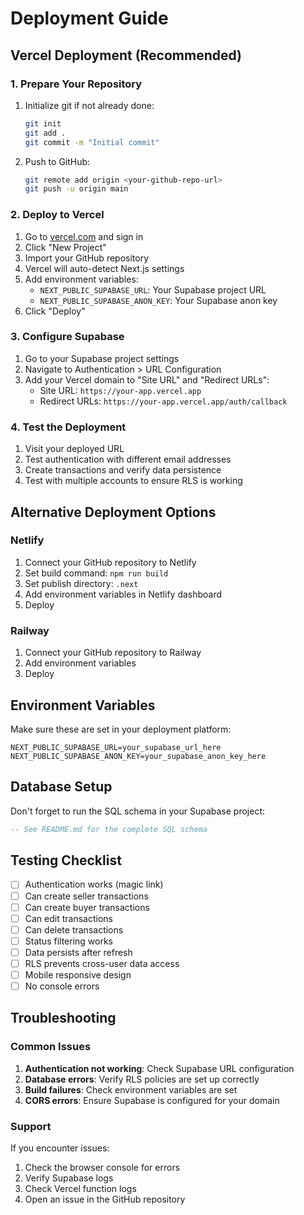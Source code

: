 # Deployment Guide

## Vercel Deployment (Recommended)

### 1. Prepare Your Repository

1. Initialize git if not already done:
   ```bash
   git init
   git add .
   git commit -m "Initial commit"
   ```

2. Push to GitHub:
   ```bash
   git remote add origin <your-github-repo-url>
   git push -u origin main
   ```

### 2. Deploy to Vercel

1. Go to [vercel.com](https://vercel.com) and sign in
2. Click "New Project"
3. Import your GitHub repository
4. Vercel will auto-detect Next.js settings
5. Add environment variables:
   - `NEXT_PUBLIC_SUPABASE_URL`: Your Supabase project URL
   - `NEXT_PUBLIC_SUPABASE_ANON_KEY`: Your Supabase anon key
6. Click "Deploy"

### 3. Configure Supabase

1. Go to your Supabase project settings
2. Navigate to Authentication > URL Configuration
3. Add your Vercel domain to "Site URL" and "Redirect URLs":
   - Site URL: `https://your-app.vercel.app`
   - Redirect URLs: `https://your-app.vercel.app/auth/callback`

### 4. Test the Deployment

1. Visit your deployed URL
2. Test authentication with different email addresses
3. Create transactions and verify data persistence
4. Test with multiple accounts to ensure RLS is working

## Alternative Deployment Options

### Netlify

1. Connect your GitHub repository to Netlify
2. Set build command: `npm run build`
3. Set publish directory: `.next`
4. Add environment variables in Netlify dashboard
5. Deploy

### Railway

1. Connect your GitHub repository to Railway
2. Add environment variables
3. Deploy

## Environment Variables

Make sure these are set in your deployment platform:

```env
NEXT_PUBLIC_SUPABASE_URL=your_supabase_url_here
NEXT_PUBLIC_SUPABASE_ANON_KEY=your_supabase_anon_key_here
```

## Database Setup

Don't forget to run the SQL schema in your Supabase project:

```sql
-- See README.md for the complete SQL schema
```

## Testing Checklist

- [ ] Authentication works (magic link)
- [ ] Can create seller transactions
- [ ] Can create buyer transactions
- [ ] Can edit transactions
- [ ] Can delete transactions
- [ ] Status filtering works
- [ ] Data persists after refresh
- [ ] RLS prevents cross-user data access
- [ ] Mobile responsive design
- [ ] No console errors

## Troubleshooting

### Common Issues

1. **Authentication not working**: Check Supabase URL configuration
2. **Database errors**: Verify RLS policies are set up correctly
3. **Build failures**: Check environment variables are set
4. **CORS errors**: Ensure Supabase is configured for your domain

### Support

If you encounter issues:
1. Check the browser console for errors
2. Verify Supabase logs
3. Check Vercel function logs
4. Open an issue in the GitHub repository
